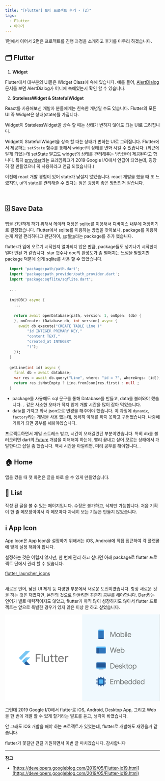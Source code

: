 ```yaml
---
title: "[Flutter] 토이 프로젝트 후기 - (2)"
tags:
  - Flutter
  - 이야기
---
```


1편에서 이어서 2편은 프로젝트를 진행 과정을 소개하고 후기를 마무리 하겠습니다.

## 🗂 Flutter

1. **Widget**

Flutter에서 대부분의 UI들은 Widget Class에 속해 있습니다.
예를 들어, [AlertDialog](https://api.flutter.dev/flutter/material/AlertDialog-class.html) 문서를 보면 AlertDialog가 어디에 속해있는지 확인 할 수 있습니다.

2. **StatelessWidget & StatefulWidget**

React를 사용해보신 개발자 분들에게는 친숙한 개념일 수도 있습니다. Flutter의 모든 UI 즉 Widget은 상태(state)를 가집니다.

Widget이 StatelessWidget을 상속 할 때는 상태가 변하지 않아도 되는 UI로 그려집니다.

Widget이 StatefullWidget을 상속 할 때는 상태가 변하는 UI로 그려집니다. Flutter에서 제공하는 `setState` 함수를 통해서 widget의 상태를 변화 시킬 수 있습니다. (최근에 알게 되었는데 setState 말고도 widget의 상태를 관리해주는 방법들이 제공된다고 합니다. 특히 [provider](https://github.com/google/flutter-provide)라는 프레임워크가 2019 Google I/O에서 언급이 되었는데, 굉장히 잘 만들었으니 꼭 사용하라고 언급 되었습니다.)

이전에 react 개발 경험이 있어 state가 낯설지 않았습니다. react 개발을 했을 때 또 느꼈지만, ui의 state를 관리해줄 수 있다는 점은 굉장히 좋은 방법인거 같습니다.

<br>

## 🗄 Save Data

앱을 간단하게 하기 위해서 데이터 저장은 sqlite를 이용해서 디바이스 내부에 저장히기로 결정했습니다. Flutter에서 sqlite를 이용하는 방법을 찾아보니, package를 이용하는게 제일 편리하다고 판단하여, [sqflite](https://github.com/tekartik/sqflite)라는 package를 추가 했습니다.

flutter가 입에 오르기 시작한지 얼마되지 않은 만큼, package들도 생겨나기 시작한지 얼마 안된 거 같습니다. star 갯수나 doc의 완성도가 좀 떨어지는 느낌을 받았지만 package 덕분에 쉽게 sqlite를 사용 할 수 있었습니다.

```dart
  import 'package:path/path.dart';
  import 'package:path_provider/path_provider.dart';
  import 'package:sqflite/sqflite.dart';

  ...

  initDB() async {
    ...

    return await openDatabase(path, version: 1, onOpen: (db) {
    }, onCreate: (Database db, int version) async {
      await db.execute("CREATE TABLE Line ("
          "id INTEGER PRIMARY KEY,"
          "content TEXT,"
          "created_at INTEGER"
          ")");
    });
  }

  getLine(int id) async {
    final db = await database;
    var res = await db.query("Line", where: "id = ?", whereArgs: [id]);
    return res.isNotEmpty ? Line.fromJson(res.first) : null ;
  }
```

- package를 사용해도 sql 문구를 통해 Database를 만들고, data를 불러와야 했습니다. `,` 같은 사소한 오타가 적지 않게 개발 시간을 많이 잡아 먹었습니다.
- data를 가지고 와서 json으로 변경을 해주어야 했습니다. 이 과정에 `dynamic`, `factory`라는 개념을 사용 했는데, 정확히 이해를 하지 못하고 구현했습니다. 나중에 기회가 되면 공부를 해봐야겠습니다.

프로젝트하면서 제일 스트레스 받고, 시간이 오래걸렸던 부분이였습니다. 특히 db를 불러오려면 dart의
[Future](https://dart.dev/tutorials/language/futures) 개념을 이해해야 하는데, 빨리 끝내고 싶어 모르는 상태에서 개발한다고 삽질 좀 했습니다. 역시 시간을 아낄려면, 미리 공부를 해야합니다...

## 🏠 Home

앱을 켰을 때 첫 화면은 글을 바로 쓸 수 있게 만들었습니다.

## ️️️️📄 List

작성 된 글을 볼 수 있는 페이지입니다. 수정은 불가하고, 삭제만 가능합니다.
처음 기획이 한 줄 메모장이여서 각 메모마다 자세히 보는 기능은 만들지 않았습니다.

## ℹ App Icon

App Icon은 App Icon을 설정하기 위해서는 iOS, Android에 직접 접근하여 각 플랫폼에 맞게 설정 해줘야 합니다.

설정하는 것은 어렵지 않지만, 한 번에 관리 하고 싶다면 아래 package로 flutter 프로젝트 단에서 관리 할 수 있습니다.

[flutter_launcher_icons](https://pub.dev/packages/flutter_launcher_icons)

<br>
새로운 언어, 낯선 UI 체계 등 다양한 부분에서 새로운 도전이였습니다. 항상 새로운 것을 하는 것은 재밌지만, 본인의 것으로 만들려면 꾸준히 공부를 해야합니다.
Dart라는 언어가 별로 매력적이지도 않았고, flutter가 아직 많이 성장하지도 않아서 flutter 프로젝트는 앞으로 특별한 경우가 있지 않은 이상 안 하고 싶었습니다.

![](/image/Flutter-토이-프로젝트-후기-2/flutter-image-3.png)

그런데 2019 Google I/O에서 flutter로 iOS, Android, Desktop App, 그리고 Web을 한 번에 개발 할 수 있게 할거라는 발표를 듣고, 생각이 바꼈습니다.

안 그래도 iOS 개발을 해야 하는 프로젝트가 있었는데, flutter로 개발해도 재밌을거 같습니다.

flutter가 꽃길만 걷길 기원하면서 이번 글 마치겠습니다. 감사합니다

---

**참고**

- [https://developers.googleblog.com/2019/05/Flutter-io19.html](https://developers.googleblog.com/2019/05/Flutter-io19.html)
